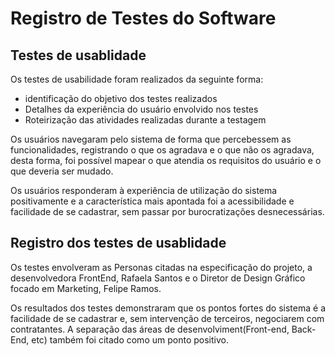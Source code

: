 # Registro de Testes do Software
## Testes de usablidade

Os testes de usabilidade foram realizados da seguinte forma:
<ul>
  <li>identificação do objetivo dos testes realizados</li>
  <li>Detalhes da experiência do usuário envolvido nos testes</li>
  <li>Roteirização das atividades realizadas durante a testagem</li>
</ul>
<p>Os usuários navegaram pelo sistema de forma que percebessem as funcionalidades, registrando o que os agradava e o que não os agradava, desta forma, foi possível mapear o que atendia os requisitos do usuário e o que deveria ser mudado.</p>
Os usuários responderam à experiência de utilização do sistema positivamente e a característica mais apontada foi a acessibilidade e facilidade de se cadastrar, sem passar por burocratizações desnecessárias.

## Registro dos testes de usablidade

<p>Os testes envolveram as Personas citadas na especificação do projeto, a desenvolvedora FrontEnd, Rafaela Santos e o Diretor de Design Gráfico focado em Marketing, Felipe Ramos.</p>
<p>Os resultados dos testes demonstraram que os pontos fortes do sistema é a facilidade de se cadastrar e, sem intervenção de terceiros, negociarem com contratantes. A separação das áreas de desenvolviment(Front-end, Back-End, etc) também foi citado como um ponto positivo.</p>
